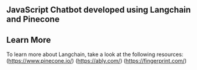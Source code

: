 ## JavaScript Chatbot developed using Langchain and Pinecone


## Learn More 

To learn more about Langchain, take a look at the following resources:
(https://www.pinecone.io/)
(https://ably.com/)
(https://fingerprint.com/)






